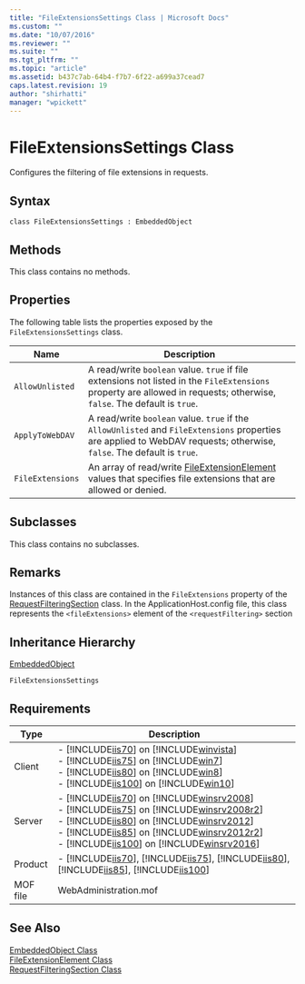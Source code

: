```yaml
---
title: "FileExtensionsSettings Class | Microsoft Docs"
ms.custom: ""
ms.date: "10/07/2016"
ms.reviewer: ""
ms.suite: ""
ms.tgt_pltfrm: ""
ms.topic: "article"
ms.assetid: b437c7ab-64b4-f7b7-6f22-a699a37cead7
caps.latest.revision: 19
author: "shirhatti"
manager: "wpickett"
---
```

# FileExtensionsSettings Class
Configures the filtering of file extensions in requests.  
  
## Syntax  
  
```vbs  
class FileExtensionsSettings : EmbeddedObject  
```  
  
## Methods  
 This class contains no methods.  
  
## Properties  
 The following table lists the properties exposed by the `FileExtensionsSettings` class.  
  
|Name|Description|  
|----------|-----------------|  
|`AllowUnlisted`|A read/write `boolean` value. `true` if file extensions not listed in the `FileExtensions` property are allowed in requests; otherwise, `false`. The default is `true`.|  
|`ApplyToWebDAV`|A read/write `boolean` value. `true` if the `AllowUnlisted` and `FileExtensions` properties are applied to WebDAV requests; otherwise, `false`. The default is `true`.|  
|`FileExtensions`|An array of read/write [FileExtensionElement](../wmi-provider/fileextensionelement-class.md) values that specifies file extensions that are allowed or denied.|  
  
## Subclasses  
 This class contains no subclasses.  
  
## Remarks  
 Instances of this class are contained in the `FileExtensions` property of the [RequestFilteringSection](../wmi-provider/requestfilteringsection-class.md) class. In the ApplicationHost.config file, this class represents the `<fileExtensions>` element of the `<requestFiltering>` section  
  
## Inheritance Hierarchy  
 [EmbeddedObject](../wmi-provider/embeddedobject-class1.md)  
  
 `FileExtensionsSettings`  
  
## Requirements  
  
|Type|Description|  
|----------|-----------------|  
|Client|-   [!INCLUDE[iis70](../wmi-provider/includes/iis70-md.md)] on [!INCLUDE[winvista](../wmi-provider/includes/winvista-md.md)]<br />-   [!INCLUDE[iis75](../wmi-provider/includes/iis75-md.md)] on [!INCLUDE[win7](../wmi-provider/includes/win7-md.md)]<br />-   [!INCLUDE[iis80](../wmi-provider/includes/iis80-md.md)] on [!INCLUDE[win8](../wmi-provider/includes/win8-md.md)]<br />-   [!INCLUDE[iis100](../wmi-provider/includes/iis100-md.md)] on [!INCLUDE[win10](../wmi-provider/includes/win10-md.md)]|  
|Server|-   [!INCLUDE[iis70](../wmi-provider/includes/iis70-md.md)] on [!INCLUDE[winsrv2008](../wmi-provider/includes/winsrv2008-md.md)]<br />-   [!INCLUDE[iis75](../wmi-provider/includes/iis75-md.md)] on [!INCLUDE[winsrv2008r2](../wmi-provider/includes/winsrv2008r2-md.md)]<br />-   [!INCLUDE[iis80](../wmi-provider/includes/iis80-md.md)] on [!INCLUDE[winsrv2012](../wmi-provider/includes/winsrv2012-md.md)]<br />-   [!INCLUDE[iis85](../wmi-provider/includes/iis85-md.md)] on [!INCLUDE[winsrv2012r2](../wmi-provider/includes/winsrv2012r2-md.md)]<br />-   [!INCLUDE[iis100](../wmi-provider/includes/iis100-md.md)] on [!INCLUDE[winsrv2016](../wmi-provider/includes/winsrv2016-md.md)]|  
|Product|-   [!INCLUDE[iis70](../wmi-provider/includes/iis70-md.md)], [!INCLUDE[iis75](../wmi-provider/includes/iis75-md.md)], [!INCLUDE[iis80](../wmi-provider/includes/iis80-md.md)], [!INCLUDE[iis85](../wmi-provider/includes/iis85-md.md)], [!INCLUDE[iis100](../wmi-provider/includes/iis100-md.md)]|  
|MOF file|WebAdministration.mof|  
  
## See Also  
 [EmbeddedObject Class](../wmi-provider/embeddedobject-class1.md)   
 [FileExtensionElement Class](../wmi-provider/fileextensionelement-class.md)   
 [RequestFilteringSection Class](../wmi-provider/requestfilteringsection-class.md)
